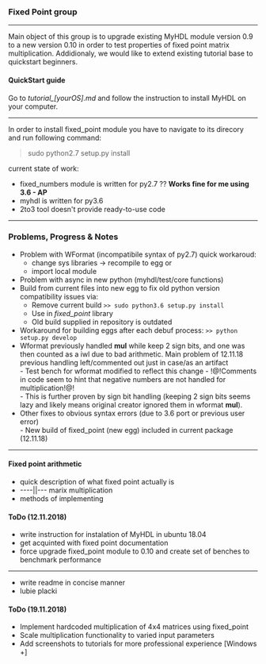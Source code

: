 ### Fixed Point group
---
Main object of this group is to upgrade existing MyHDL module version 0.9 to a new version 0.10 in order to test properties of fixed point matrix multiplication.
Addidionaly, we would like to extend existing tutorial base  to quickstart beginners.

#### QuickStart guide
Go to *tutorial_[yourOS].md* and follow the instruction to install MyHDL on your computer.


---
In order to install fixed_point module you have to navigate to its direcory and run following command:
> sudo python2.7 setup.py install

current state of work:
- fixed_numbers module is written for py2.7 ?? __Works fine for me using 3.6 - AP__
- myhdl is written for py3.6
- 2to3 tool doesn't provide ready-to-use code
---

### Problems, Progress & Notes
- Problem with WFormat (incompatibile syntax of py2.7)
quick workaroud:
    - change sys libraries -> recompile to egg or
    - import local module 
- Problem with async in new python (myhdl/test/core functions)
- Build from current files into new egg to fix old python version compatibility issues via:
    - Remove current build 
    `>> sudo python3.6 setup.py install`
    - Use in *fixed_point* library
    - Old build supplied in repository is outdated  
-  Workaround for building eggs after each debuf process:
    `>> python setup.py develop`
- Wformat previously handled __mul__ while keep 2 sign bits, and one was then counted as a iwl due to bad arithmetic. Main problem of 12.11.18
  previous handling left/commented out just in case/as an artifact  
      - Test bench for wformat modified to reflect this change
      - !@!Comments in code seem to hint that negative numbers are not handled for multiplication!@!  
              - This is further proven by sign bit handling (keeping 2 sign bits seems lazy and likely means original creator ignored them in wformat __mul__).
- Other fixes to obvious syntax errors (due to 3.6 port or previous user error)  
      - New build of fixed_point (new egg) included in current package (12.11.18)
  




---
#### Fixed point arithmetic
- quick description of what fixed point actually is
- ----||--- marix multiplication
- methods of implementing


#### ToDo (12.11.2018)
- write instruction for instalation of MyHDL in ubuntu 18.04
- get acquinted with fixed point documentation
- force upgrade fixed_point module to 0.10 and create set of benches to benchmark performance
---
- write readme in concise manner
- lubie placki

#### ToDo (19.11.2018)
- Implement hardcoded multiplication of 4x4 matrices using fixed_point
- Scale multiplication functionality to varied input parameters
- Add screenshots to tutorials for more professional experience [Windows +]

